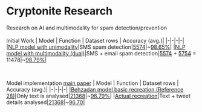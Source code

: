 # Cryptonite Research
Research on AI and multimodality for spam detection/prevention
<br><br>
Initial Work
| Model | Function | Dataset rows | Accuracy (avg.)|
|-|-|-|-|
|[NLP model with unimodality](Initial%20work/model.py)|SMS spam detection|[5574](Initial%20work/datasets/sms_spam.csv)|~[98.65%](Initial%20work/recorded%20outputs/single%20modal%20output.txt)|
|[NLP model with multimodality (dual)](Initial%20work/bimodel.py)|SMS + email spam detection|[5574](Initial%20work/datasets/sms_spam.csv) + [5754](Initial%20work/datasets/email_spam.csv) = 11478|~[98.79%](Initial%20work/recorded%20outputs/bimodal%20output.txt)|

<br>

Model implementation [main paper](https://www.mdpi.com/2504-4990/5/3/58#B27-make-05-00058)
| Model | Function | Dataset rows | Accuracy (avg.)|
|-|-|-|-|
|[Behzadan model basic recreation (Reference 28)](Model%20Recreation/Behzadan%20(Citation%2028)/model.py)|Only text is analysed|[21368](Model%20Recreation/Behzadan%20(Citation%2028)/tweets.csv)|~[96.79%](Model%20Recreation/Behzadan%20(Citation%2028)/basic_output.txt)|
|[Actual recreation](Model%20Recreation/Behzadan%20(Citation%2028)/complex_model.py)|Text + tweet details analysed|[21368](Model%20Recreation/Behzadan%20(Citation%2028)/tweets_final.csv)|~[96.70](Model%20Recreation/Behzadan%20(Citation%2028)/complex_output.txt)|
